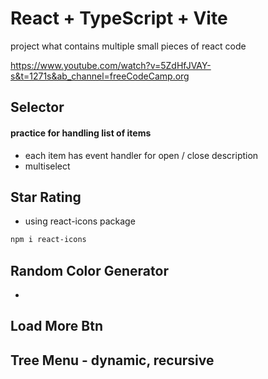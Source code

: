 # React + TypeScript + Vite

project what contains multiple small pieces of react code

https://www.youtube.com/watch?v=5ZdHfJVAY-s&t=1271s&ab_channel=freeCodeCamp.org

## Selector

#### practice for handling list of items
- each item has event handler for open / close description
- multiselect 

## Star Rating

- using react-icons package

```bash
npm i react-icons
```

## Random Color Generator
-

## Load More Btn

## Tree Menu - dynamic, recursive